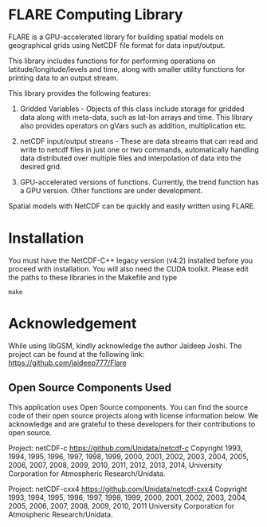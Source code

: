 # FLARE Computing Library

FLARE is a GPU-accelerated library for building spatial models on 
geographical grids using NetCDF file format for data 
input/output.

This library includes functions for for performing operations
on latitude/longitude/levels and time, along with smaller
utility functions for printing data to an output stream.

This library provides the following features:

1) Gridded Variables - Objects of this class include 
storage for gridded data along with meta-data, such as lat-lon
arrays and time. This library also provides operators on gVars
such as addition, multiplication etc.

2) netCDF input/output streans - These are data streams that 
can read and write to netcdf files in just one or two commands,
automatically handling data distributed over multiple files and
interpolation of data into the desired grid.

3) GPU-accelerated versions of functions. Currently, the trend 
function has a GPU version. Other functions are under 
development.

Spatial models with NetCDF can be quickly and easily written 
using FLARE. 


# Installation

You must have the NetCDF-C++ legacy version (v4.2) installed before 
you proceed with installation. You will also need the CUDA toolkit.
Please edit the paths to these libraries in the Makefile and type

```
make
```

# Acknowledgement

While using libGSM, kindly acknowledge the author Jaideep Joshi. 
The project can be found at the following link:
https://github.com/jaideep777/Flare


## Open Source Components Used

This application uses Open Source components. You can find the 
source code of their open source projects along with license information 
below. We acknowledge and are grateful to these developers for their 
contributions to open source.

Project: netCDF-c https://github.com/Unidata/netcdf-c
Copyright 1993, 1994, 1995, 1996, 1997, 1998, 1999, 2000, 2001, 2002,
2003, 2004, 2005, 2006, 2007, 2008, 2009, 2010, 2011, 2012, 2013, 2014,
University Corporation for Atmospheric Research/Unidata.


Project: netCDF-cxx4 https://github.com/Unidata/netcdf-cxx4
Copyright 1993, 1994, 1995, 1996, 1997, 1998, 1999, 2000, 2001, 2002,
2003, 2004, 2005, 2006, 2007, 2008, 2009, 2010, 2011 University
Corporation for Atmospheric Research/Unidata.






